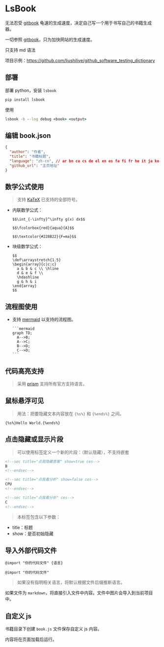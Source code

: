 # LsBook

无法忍受 [gitbook](https://www.gitbook.com/) 龟速的生成速度，决定自己写一个用于书写自己的书籍生成器。

一切参照 [gitbook](https://www.gitbook.com/)，只为加快网站的生成速度。

只支持 md 语法

项目示例：<https://github.com/liushilive/github_software_testing_dictionary>

## 部署

部署 python，安装 `lsbook`

```cmd
pip install lsbook
```

使用

```cmd
lsbook -b --log debug <book> <output>
```

## 编辑 book.json

```json
{
  "author": "作者",
  "title": "书籍标题",
  "language": "zh-cn", // ar bn ca cs de el en es fa fi fr he it ja ko nl no pl pt ro ru sv tr uk ui zh-cn zh-hans zh-tw
  "github_url": "主页地址"
}
```

## 数学公式使用

>支持 [KaTeX](https://khan.github.io/KaTeX/docs/supported.html) 已支持的全部符号。

* 内联数学公式：

      $$\int_{-\infty}^\infty g(x) dx$$

      $$\fcolorbox{red}{aqua}{A}$$

      $$\textcolor{#228B22}{F=ma}$$

* 块级数学公式：

      $$
      \def\arraystretch{1.5}
      \begin{array}{c|c:c}
        a & b & c \\ \hline
        d & e & f \\
        \hdashline
        g & h & i
      \end{array}
      $$

## 流程图使用

* 支持 [mermaid](https://mermaidjs.github.io/) 以支持的流程图。

      ```mermaid
      graph TD;
        A-->B;
        A-->C;
        B-->D;
        C-->D;
      ```

## 代码高亮支持

>采用 [prism](https://prismjs.com/) 支持所有官方支持语言。

## 鼠标悬浮可见

>用法：把要隐藏文本内容放在 `{%s%}` 和 `{%ends%}` 之间。

    {%s%}Hello World.{%ends%}

## 点击隐藏或显示片段

>可以使用标签定义一个新的片段：（默认隐藏），不支持嵌套

```html
<!--sec title="点我隐藏答案" show=true ces-->
B
<!--endsec-->

<!--sec title="点我看分析" show=false ces-->
CPU
<!--endsec-->

<!--sec title="点我看分析" ces-->
C
<!--endsec-->
```

>本标签包含以下参数：

* title：标题
* show：是否初始隐藏

## 导入外部代码文件

`@import "你的代码文件" {语言}`

`@import "你的代码文件"`

>如果没有指明相关语言，将默认根据文件后缀推断语言。

如果文件为 `markdown`，将直接引入文件中内容。文件中图片会导入到当前项目中。

## 自定义 js

书籍目录下创建 `book.js` 文件保存自定义 js 内容。

内容将在页面加载后运行。
